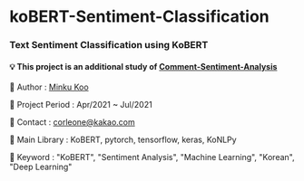 # koBERT-Sentiment-Classification
### Text Sentiment Classification using KoBERT

#### 💡 This project is an additional study of [Comment-Sentiment-Analysis](https://github.com/Minku-Koo/Comment-Sentiment-Analysis)

📌 Author : [Minku Koo](https://github.com/Minku-Koo)    

📌 Project Period : Apr/2021 ~ Jul/2021    

📌 Contact : corleone@kakao.com    

📌 Main Library : KoBERT, pytorch, tensorflow, keras, KoNLPy    

📌 Keyword : "KoBERT", "Sentiment Analysis", "Machine Learning", "Korean", "Deep Learning"    
